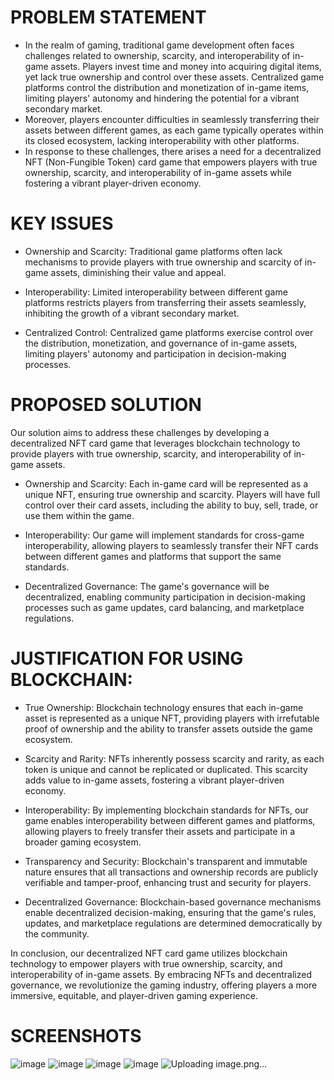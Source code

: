# PROBLEM STATEMENT
- In the realm of gaming, traditional game development often faces challenges related to ownership, scarcity, and interoperability of in-game assets. Players 
invest time and money into acquiring digital items, yet lack true ownership and control over these assets. Centralized game platforms control the distribution 
and monetization of in-game items, limiting players' autonomy and hindering the potential for a vibrant secondary market.
- Moreover, players encounter difficulties in seamlessly transferring their assets between different games, as each game typically operates within its closed 
ecosystem, lacking interoperability with other platforms.
- In response to these challenges, there arises a need for a decentralized NFT (Non-Fungible Token) card game that empowers players with true ownership, 
scarcity, and interoperability of in-game assets while fostering a vibrant player-driven economy.

# KEY ISSUES
- Ownership and Scarcity: Traditional game platforms often lack mechanisms to provide players with true ownership and scarcity of in-game assets, diminishing their value and appeal.

- Interoperability: Limited interoperability between different game platforms restricts players from transferring their assets seamlessly, inhibiting the growth of a vibrant secondary market.

- Centralized Control: Centralized game platforms exercise control over the distribution, monetization, and governance of in-game assets, limiting players' autonomy and participation in decision-making processes.

# PROPOSED SOLUTION
  Our solution aims to address these challenges by developing a decentralized NFT card game that leverages blockchain technology to provide players with true ownership, scarcity, and interoperability of in-game assets.

- Ownership and Scarcity: Each in-game card will be represented as a unique NFT, ensuring true ownership and scarcity. Players will have full control over their card assets, including the ability to buy, sell, trade, or use them within the game.

- Interoperability: Our game will implement standards for cross-game interoperability, allowing players to seamlessly transfer their NFT cards between different games and platforms that support the same standards.

- Decentralized Governance: The game's governance will be decentralized, enabling community participation in decision-making processes such as game updates, card balancing, and marketplace regulations.

# JUSTIFICATION FOR USING BLOCKCHAIN:
- True Ownership: Blockchain technology ensures that each in-game asset is represented as a unique NFT, providing players with irrefutable proof of ownership and the ability to transfer assets outside the game ecosystem.

- Scarcity and Rarity: NFTs inherently possess scarcity and rarity, as each token is unique and cannot be replicated or duplicated. This scarcity adds value to in-game assets, fostering a vibrant player-driven economy.

- Interoperability: By implementing blockchain standards for NFTs, our game enables interoperability between different games and platforms, allowing players to freely transfer their assets and participate in a broader gaming ecosystem.

- Transparency and Security: Blockchain's transparent and immutable nature ensures that all transactions and ownership records are publicly verifiable and tamper-proof, enhancing trust and security for players.

- Decentralized Governance: Blockchain-based governance mechanisms enable decentralized decision-making, ensuring that the game's rules, updates, and marketplace regulations are determined democratically by the community.

In conclusion, our decentralized NFT card game utilizes blockchain technology to empower players with true ownership, scarcity, and interoperability of in-game assets. By embracing NFTs and decentralized governance, we revolutionize the gaming industry, offering players a more immersive, equitable, and player-driven gaming experience.

# SCREENSHOTS
![image](https://github.com/Gokula9965/NFT_Card_Game/assets/86424600/d0b61161-3a2e-439b-8149-67d4776e09f4)
![image](https://github.com/Gokula9965/NFT_Card_Game/assets/86424600/cf009d86-a2d1-4cb5-aaa1-25bffd89921d)
![image](https://github.com/Gokula9965/NFT_Card_Game/assets/86424600/4fefd60e-cc6a-4a2d-8bd0-6507d03992e8)
![image](https://github.com/Gokula9965/NFT_Card_Game/assets/86424600/77ad0391-fe82-4f9d-9c0e-ddbecf55e19b)
![Uploading image.png…]()



